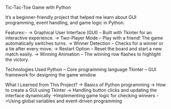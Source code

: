 Tic-Tac-Toe Game with Python

It’s a beginner-friendly project that helped me learn about GUI programming, event handling, and game logic in Python. 

Features:-
-> Graphical User Interface (GUI) – Built with Tkinter for an interactive experience.
-> Two-Player Mode – Play with a friend! The game automatically switches turns.
-> Winner Detection – Checks for a winner or a tie after every move.
-> Restart Option – Reset the board and start a new match easily.
-> Winning Animation – The winning row flashes to highlight the victory.

Technologies Used
Python – Core programming language
Tkinter – GUI framework for designing the game window


 What I Learned from This Project?
-> Basics of Python programming
-> How to create a GUI using Tkinter
-> Handling button clicks and updating the interface dynamically
->Implementing game logic for checking winners
->Using global variables and event-driven programming


